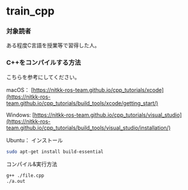 # train_cpp

### 対象読者
ある程度C言語を授業等で習得した人。

### C++をコンパイルする方法
こちらを参考にしてください。

macOS： [https://nitkk-ros-team.github.io/cpp_tutorials/xcode](https://nitkk-ros-team.github.io/cpp_tutorials/build_tools/xcode/getting_start/)

Windows: [https://nitkk-ros-team.github.io/cpp_tutorials/visual_studio](https://nitkk-ros-team.github.io/cpp_tutorials/build_tools/visual_studio/installation/) 

Ubuntu：
インストール
```bash
sudo apt-get install build-essential
```

コンパイル&実行方法
```bash
g++ ./file.cpp
./a.out
```